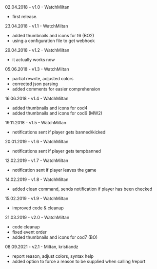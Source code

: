 02.04.2018 - v1.0 - WatchMiltan
- first release.

23.04.2018 - v1.1 - WatchMiltan
- added thumbnails and icons for t6 (BO2)
- using a configuration file to get webhook

29.04.2018 - v1.2 - WatchMiltan
- it actually works now

05.06.2018 - v1.3 - WatchMiltan
- partial rewrite, adjusted colors
- corrected json parsing
- added comments for easier comprehension

16.06.2018 - v1.4 - WatchMiltan
- added thumbnails and icons for cod4
- added thumbnails and icons for cod6 (MW2)

19.11.2018 - v1.5 - WatchMiltan
- notifications sent if player gets banned/kicked

20.01.2019 - v1.6 - WatchMiltan
- notifications sent if player gets tempbanned

12.02.2019 - v1.7 - WatchMiltan
- notification sent if player leaves the game

14.02.2019 - v1.8 - WatchMiltan
- added clean command, sends notification if player has been checked

15.02.2019 - v1.9 - WatchMiltan
- improved code & cleanup

21.03.2019 - v2.0 - WatchMiltan
- code cleanup
- fixed event order
- added thumbnails and icons for cod7 (BO)

08.09.2021 - v2.1 - Miltan, kristiandz
- report reason, adjust colors, syntax help
- added option to force a reason to be supplied when calling !report
